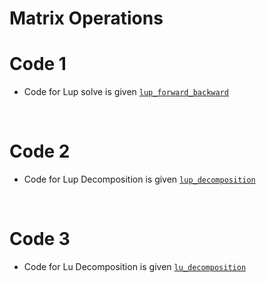 # Matrix Operations

# Code 1

* Code for Lup solve is given [`lup_forward_backward`](lup_forward_backward.py)

<br>

# Code 2

* Code for Lup Decomposition is given [`lup_decomposition`](lup_decomposition.py)

<br>

# Code 3

* Code for Lu Decomposition is given [`lu_decomposition`](lu_decomposition.py)
